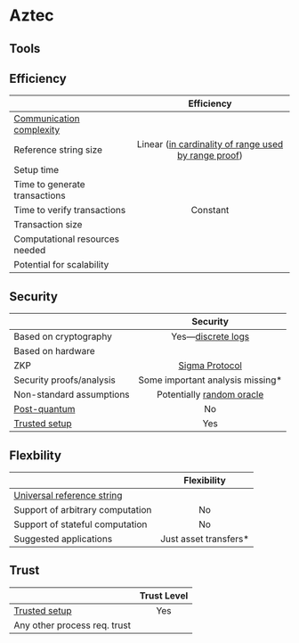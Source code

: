 # Aztec

## Tools

## Efficiency

|                           |           Efficiency         |
| ------------------------- | :--------------------------: |
| [Communication complexity](https://en.wikipedia.org/wiki/Communication_complexity)  |                              |
| Reference string size     |       Linear ([in cardinality of range used by range proof](https://github.com/AztecProtocol/AZTEC/blob/master/AZTEC.pdf))                     |
| Setup time                |                              |
| Time to generate transactions |                             |
| Time to verify transactions   |       Constant                      |
| Transaction size          |                            |
| Computational resources needed |                            |
| Potential for scalability      |                         |

## Security

|                           | Security                  |
| ------------------------- | :--------------------------: |
| Based on cryptography                 |       Yes&mdash;[discrete logs](https://en.wikipedia.org/wiki/Discrete_logarithm)                   |
| Based on hardware                 |                             |
| ZKP                       |    [Sigma Protocol](https://en.wikipedia.org/wiki/Proof_of_knowledge#Sigma_protocols)    |
| Security proofs/analysis                  |        Some important analysis missing*                    |
| Non-standard assumptions                 |       Potentially [random oracle](https://en.wikipedia.org/wiki/Random_oracle)                       |
| [Post-quantum](https://en.wikipedia.org/wiki/Post-quantum_cryptography)               |      No                     |
| [Trusted setup](https://zcoin.io/ufaqs/what-is-trusted-setup/)                |         Yes                 |

## Flexbility

|                           | Flexibility                 |
| ------------------------- | :--------------------------: |
| [Universal reference string](https://docs.zkproof.org/assets/docs/reference-v0.2.pdf)                 |                              |
| Support of arbitrary computation                |           No                 |
| Support of stateful computation                 |        No                |
| Suggested applications                 |            Just asset transfers*                 |


## Trust

|                           | Trust Level                  |
| ------------------------- | :--------------------------: |
| [Trusted setup](https://zcoin.io/ufaqs/what-is-trusted-setup/)               |       Yes                 |
| Any other process req. trust               |                              |

